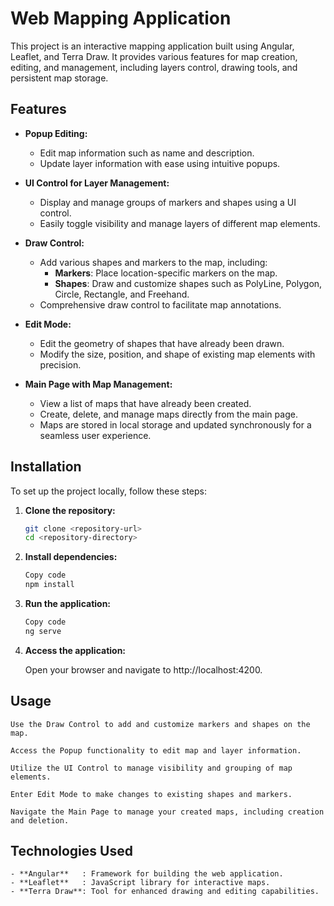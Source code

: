 # Web Mapping Application
This project is an interactive mapping application built using Angular, Leaflet, and Terra Draw. It provides various features for map creation, editing, and management, including layers control, drawing tools, and persistent map storage.

## Features

- **Popup Editing:**
  - Edit map information such as name and description.
  - Update layer information with ease using intuitive popups.

- **UI Control for Layer Management:**
  - Display and manage groups of markers and shapes using a UI control.
  - Easily toggle visibility and manage layers of different map elements.

- **Draw Control:**
  - Add various shapes and markers to the map, including:
    - **Markers**: Place location-specific markers on the map.
    - **Shapes**: Draw and customize shapes such as PolyLine, Polygon, Circle, Rectangle, and Freehand.
  - Comprehensive draw control to facilitate map annotations.

- **Edit Mode:**
  - Edit the geometry of shapes that have already been drawn.
  - Modify the size, position, and shape of existing map elements with precision.

- **Main Page with Map Management:**
  - View a list of maps that have already been created.
  - Create, delete, and manage maps directly from the main page.
  - Maps are stored in local storage and updated synchronously for a seamless user experience.

## Installation

To set up the project locally, follow these steps:

1. **Clone the repository:**
   ```bash
   git clone <repository-url>
   cd <repository-directory>


2. **Install dependencies:**

    ```bash
    Copy code
    npm install


3. **Run the application:**

    ```bash
    Copy code
    ng serve


4. **Access the application:**

    Open your browser and navigate to http://localhost:4200.


## Usage


    Use the Draw Control to add and customize markers and shapes on the map.
    
    Access the Popup functionality to edit map and layer information.
    
    Utilize the UI Control to manage visibility and grouping of map elements.
    
    Enter Edit Mode to make changes to existing shapes and markers.
    
    Navigate the Main Page to manage your created maps, including creation and deletion.


## Technologies Used
    - **Angular**   : Framework for building the web application.
    - **Leaflet**   : JavaScript library for interactive maps.
    - **Terra Draw**: Tool for enhanced drawing and editing capabilities.




